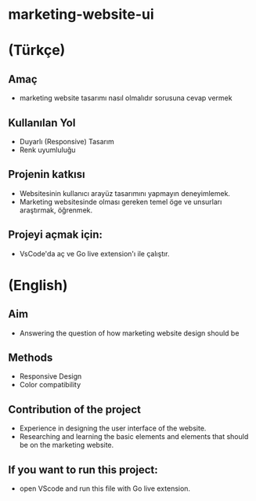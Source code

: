 # marketing-website-ui

# (Türkçe)

## Amaç
- marketing website tasarımı nasıl olmalıdır sorusuna cevap vermek

## Kullanılan Yol 

- Duyarlı (Responsive) Tasarım
- Renk uyumluluğu

## Projenin katkısı

- Websitesinin kullanıcı arayüz tasarımını yapmayın deneyimlemek.
- Marketing websitesinde olması gereken temel öge ve unsurları araştırmak, öğrenmek.

## Projeyi açmak için:
- VsCode'da aç ve Go live extension'ı ile çalıştır.

# (English)

## Aim
- Answering the question of how marketing website design should be

## Methods

- Responsive Design
- Color compatibility

## Contribution of the project

- Experience in designing the user interface of the website.
- Researching and learning the basic elements and elements that should be on the marketing website.

## If you want to run this project:
- open VScode and run this file with Go live extension.